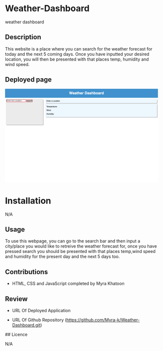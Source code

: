 # Weather-Dashboard

weather dashboard

## Description

This website is a place where you can search for the weather forecast for today and the next 5 coming days. Once you have inputted your desired location, you will then be presented with that places temp, humidity and wind speed.

## Deployed page


![Deployed page screenshot](./Assets/Screenshot%202023-05-18%20at%2023.06.07.png)

# Installation

N/A

## Usage

To use this webpage, you can go to the search bar and then input a city/place you would like to retreive the weather forecast for, once you have pressed search you should be presented with that places temp,wind speed and humidity for the present day and the next 5 days too.
 
## Contributions

* HTML, CSS and JavaScript completed by Myra Khatoon


## Review

* URL Of Deployed Application 

* URL Of Github Repository (https://github.com/Myra-k/Weather-Dashboard.git)

## Licence

N/A